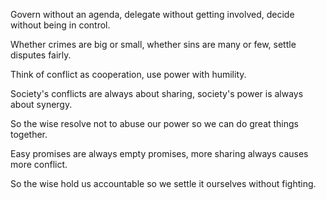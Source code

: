 Govern without an agenda,
delegate without getting involved,
decide without being in control.

Whether crimes are big or small,
whether sins are many or few,
settle disputes fairly.

Think of conflict as cooperation,
use power with humility.

Society's conflicts are always about sharing,
society's power is always about synergy.

So the wise resolve not to abuse our power
so we can do great things together.

Easy promises are always empty promises,
more sharing always causes more conflict.

So the wise hold us accountable
so we settle it ourselves without fighting.
